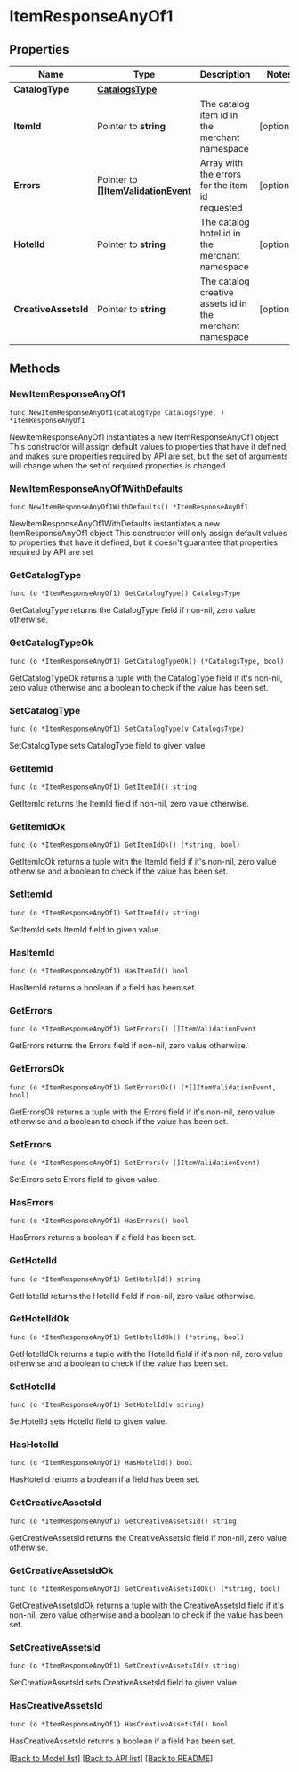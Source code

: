 # ItemResponseAnyOf1

## Properties

Name | Type | Description | Notes
------------ | ------------- | ------------- | -------------
**CatalogType** | [**CatalogsType**](CatalogsType.md) |  | 
**ItemId** | Pointer to **string** | The catalog item id in the merchant namespace | [optional] 
**Errors** | Pointer to [**[]ItemValidationEvent**](ItemValidationEvent.md) | Array with the errors for the item id requested | [optional] 
**HotelId** | Pointer to **string** | The catalog hotel id in the merchant namespace | [optional] 
**CreativeAssetsId** | Pointer to **string** | The catalog creative assets id in the merchant namespace | [optional] 

## Methods

### NewItemResponseAnyOf1

`func NewItemResponseAnyOf1(catalogType CatalogsType, ) *ItemResponseAnyOf1`

NewItemResponseAnyOf1 instantiates a new ItemResponseAnyOf1 object
This constructor will assign default values to properties that have it defined,
and makes sure properties required by API are set, but the set of arguments
will change when the set of required properties is changed

### NewItemResponseAnyOf1WithDefaults

`func NewItemResponseAnyOf1WithDefaults() *ItemResponseAnyOf1`

NewItemResponseAnyOf1WithDefaults instantiates a new ItemResponseAnyOf1 object
This constructor will only assign default values to properties that have it defined,
but it doesn't guarantee that properties required by API are set

### GetCatalogType

`func (o *ItemResponseAnyOf1) GetCatalogType() CatalogsType`

GetCatalogType returns the CatalogType field if non-nil, zero value otherwise.

### GetCatalogTypeOk

`func (o *ItemResponseAnyOf1) GetCatalogTypeOk() (*CatalogsType, bool)`

GetCatalogTypeOk returns a tuple with the CatalogType field if it's non-nil, zero value otherwise
and a boolean to check if the value has been set.

### SetCatalogType

`func (o *ItemResponseAnyOf1) SetCatalogType(v CatalogsType)`

SetCatalogType sets CatalogType field to given value.


### GetItemId

`func (o *ItemResponseAnyOf1) GetItemId() string`

GetItemId returns the ItemId field if non-nil, zero value otherwise.

### GetItemIdOk

`func (o *ItemResponseAnyOf1) GetItemIdOk() (*string, bool)`

GetItemIdOk returns a tuple with the ItemId field if it's non-nil, zero value otherwise
and a boolean to check if the value has been set.

### SetItemId

`func (o *ItemResponseAnyOf1) SetItemId(v string)`

SetItemId sets ItemId field to given value.

### HasItemId

`func (o *ItemResponseAnyOf1) HasItemId() bool`

HasItemId returns a boolean if a field has been set.

### GetErrors

`func (o *ItemResponseAnyOf1) GetErrors() []ItemValidationEvent`

GetErrors returns the Errors field if non-nil, zero value otherwise.

### GetErrorsOk

`func (o *ItemResponseAnyOf1) GetErrorsOk() (*[]ItemValidationEvent, bool)`

GetErrorsOk returns a tuple with the Errors field if it's non-nil, zero value otherwise
and a boolean to check if the value has been set.

### SetErrors

`func (o *ItemResponseAnyOf1) SetErrors(v []ItemValidationEvent)`

SetErrors sets Errors field to given value.

### HasErrors

`func (o *ItemResponseAnyOf1) HasErrors() bool`

HasErrors returns a boolean if a field has been set.

### GetHotelId

`func (o *ItemResponseAnyOf1) GetHotelId() string`

GetHotelId returns the HotelId field if non-nil, zero value otherwise.

### GetHotelIdOk

`func (o *ItemResponseAnyOf1) GetHotelIdOk() (*string, bool)`

GetHotelIdOk returns a tuple with the HotelId field if it's non-nil, zero value otherwise
and a boolean to check if the value has been set.

### SetHotelId

`func (o *ItemResponseAnyOf1) SetHotelId(v string)`

SetHotelId sets HotelId field to given value.

### HasHotelId

`func (o *ItemResponseAnyOf1) HasHotelId() bool`

HasHotelId returns a boolean if a field has been set.

### GetCreativeAssetsId

`func (o *ItemResponseAnyOf1) GetCreativeAssetsId() string`

GetCreativeAssetsId returns the CreativeAssetsId field if non-nil, zero value otherwise.

### GetCreativeAssetsIdOk

`func (o *ItemResponseAnyOf1) GetCreativeAssetsIdOk() (*string, bool)`

GetCreativeAssetsIdOk returns a tuple with the CreativeAssetsId field if it's non-nil, zero value otherwise
and a boolean to check if the value has been set.

### SetCreativeAssetsId

`func (o *ItemResponseAnyOf1) SetCreativeAssetsId(v string)`

SetCreativeAssetsId sets CreativeAssetsId field to given value.

### HasCreativeAssetsId

`func (o *ItemResponseAnyOf1) HasCreativeAssetsId() bool`

HasCreativeAssetsId returns a boolean if a field has been set.


[[Back to Model list]](../README.md#documentation-for-models) [[Back to API list]](../README.md#documentation-for-api-endpoints) [[Back to README]](../README.md)


